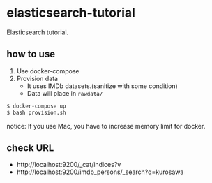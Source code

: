 # elasticsearch-tutorial

Elasticsearch tutorial.

## how to use

1. Use docker-compose
2. Provision data
    - It uses IMDb datasets.(sanitize with some condition)
    - Data will place in `rawdata/`

```sh
$ docker-compose up
$ bash provision.sh
```

notice: If you use Mac, you have to increase memory limit for docker.

## check URL

- http://localhost:9200/_cat/indices?v
- http://localhost:9200/imdb_persons/_search?q=kurosawa
